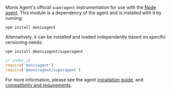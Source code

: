 Monis Agent's official `superagent` instrumentation for use with the
[Node agent](https://github.com/Cryptoking28/monisagent). This module is a
dependency of the agent and is installed with it by running:

```
npm install monisagent
```

Alternatively, it can be installed and loaded independently based on specific
versioning needs:

```
npm install @monisagent/superagent
```

```js
// index.js
require('monisagent')
require('@monisagent/superagent')
```

For more information, please see the agent
[installation guide](https://docs.monisagent.com/docs/agents/nodejs-agent/installation-configuration/install-nodejs-agent),
and [compatibility and requirements](https://docs.monisagent.com/docs/agents/nodejs-agent/getting-started/compatibility-requirements-nodejs-agent).
